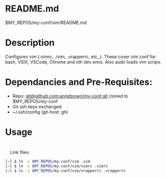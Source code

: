 # README.md

$MY_REPOS/my-conf/vim/README.md       

# Description

Configures vim (.vimrc, ./vim, .vrapperrc, etc.,).  These cover vim conf for bash, VSIX, VSCode, Chrome and oth dev envs.    Also audo loads vim scrips.

# Dependancies and Pre-Requisites:

- Repo: [git@github.com:annebrown/my-conf.git]( https://github.com/annebrown/bash-conf.git )   cloned to $MY_REPOS/my-conf       
- Git ssh keys exchanged
- ~/.ssh/config (git-host: gh)

# Usage

# 

    Link files: 

```bash
[~] $ ln -s $MY_REPOS/my-conf/vim .vim     
[~] $ ln -s $MY_REPOS/my-conf/vim/vimrc .vimrc    
[~] $ ln -s $MY_REPOS/my-conf/vim/vrapperrc .vrapperrc   
```